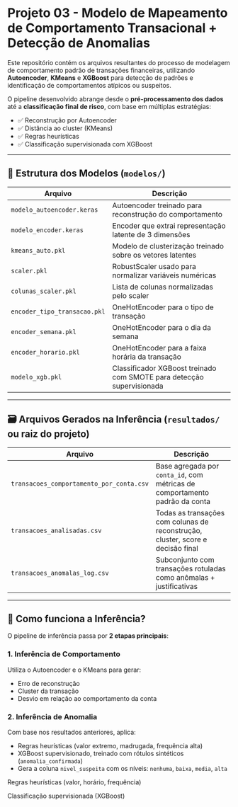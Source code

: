 # Projeto 03 - Modelo de Mapeamento de Comportamento Transacional + Detecção de Anomalias

Este repositório contém os arquivos resultantes do processo de modelagem de comportamento padrão de transações financeiras, utilizando **Autoencoder**, **KMeans** e **XGBoost** para detecção de padrões e identificação de comportamentos atípicos ou suspeitos.

O pipeline desenvolvido abrange desde o **pré-processamento dos dados** até a **classificação final de risco**, com base em múltiplas estratégias:

- ✅ Reconstrução por Autoencoder  
- ✅ Distância ao cluster (KMeans)  
- ✅ Regras heurísticas  
- ✅ Classificação supervisionada com XGBoost

---

## 📁 Estrutura dos Modelos (`modelos/`)

| Arquivo                    | Descrição                                                                 |
|---------------------------|---------------------------------------------------------------------------|
| `modelo_autoencoder.keras`| Autoencoder treinado para reconstrução do comportamento                  |
| `modelo_encoder.keras`     | Encoder que extrai representação latente de 3 dimensões                  |
| `kmeans_auto.pkl`          | Modelo de clusterização treinado sobre os vetores latentes               |
| `scaler.pkl`               | RobustScaler usado para normalizar variáveis numéricas                   |
| `colunas_scaler.pkl`       | Lista de colunas normalizadas pelo scaler                                |
| `encoder_tipo_transacao.pkl`| OneHotEncoder para o tipo de transação                                  |
| `encoder_semana.pkl`       | OneHotEncoder para o dia da semana                                       |
| `encoder_horario.pkl`      | OneHotEncoder para a faixa horária da transação                          |
| `modelo_xgb.pkl`           | Classificador XGBoost treinado com SMOTE para detecção supervisionada    |

---

## 🗃️ Arquivos Gerados na Inferência (`resultados/` ou raiz do projeto)

| Arquivo                            | Descrição                                                                 |
|-----------------------------------|---------------------------------------------------------------------------|
| `transacoes_comportamento_por_conta.csv` | Base agregada por `conta_id`, com métricas de comportamento padrão da conta |
| `transacoes_analisadas.csv`       | Todas as transações com colunas de reconstrução, cluster, score e decisão final |
| `transacoes_anomalas_log.csv`     | Subconjunto com transações rotuladas como anômalas + justificativas      |

---

## 🤖 Como funciona a Inferência?

O pipeline de inferência passa por **2 etapas principais**:

### 1. Inferência de Comportamento
Utiliza o Autoencoder e o KMeans para gerar:
- Erro de reconstrução  
- Cluster da transação  
- Desvio em relação ao comportamento da conta

### 2. Inferência de Anomalia
Com base nos resultados anteriores, aplica:
- Regras heurísticas (valor extremo, madrugada, frequência alta)  
- XGBoost supervisionado, treinado com rótulos sintéticos (`anomalia_confirmada`)  
- Gera a coluna `nivel_suspeita` com os níveis: `nenhuma`, `baixa`, `media`, `alta`



Regras heurísticas (valor, horário, frequência)

Classificação supervisionada (XGBoost)


